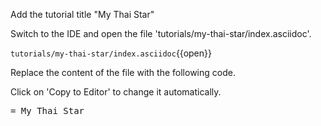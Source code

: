 Add the tutorial title &#34;My Thai Star&#34;


Switch to the IDE and open the file 'tutorials/my-thai-star/index.asciidoc'.

`tutorials/my-thai-star/index.asciidoc`{{open}}


Replace the content of the file with the following code.


Click on 'Copy to Editor' to change it automatically.

<pre class="file" data-filename="tutorials/my-thai-star/index.asciidoc" data-target="replace" data-marker="">
= My Thai Star</pre>

